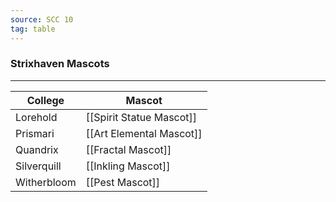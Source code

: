 ```yaml
---
source: SCC 10
tag: table
---
```


### Strixhaven Mascots
---
|College|Mascot|
|------|----------|
|Lorehold|[[Spirit Statue Mascot]]|
|Prismari|[[Art Elemental Mascot]]|
|Quandrix|[[Fractal Mascot]]|
|Silverquill|[[Inkling Mascot]]|
|Witherbloom|[[Pest Mascot]]|
